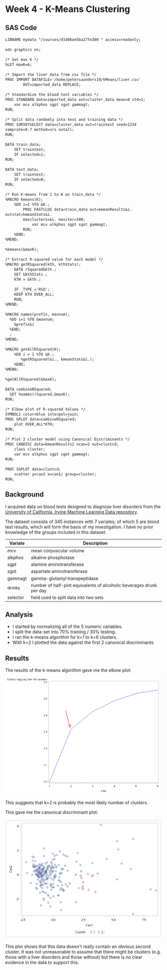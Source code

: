 # Week 4 - K-Means Clustering

## SAS Code
```sas
LIBNAME mydata "/courses/d1406ae5ba27fe300 " access=readonly;

ods graphics on;

/* Set max K */
%LET maxK=6;

/* Import the liver data from csv file */
PROC IMPORT DATAFILE='/home/petersaunders10/kMeans/liver.csv' 
        OUT=imported_data REPLACE;
 
/* Standardize the blood test variables */
PROC STANDARD data=imported_data out=cluster_data mean=0 std=1; 
    var mcv alkphos sgpt sgot gammagt; 
RUN;

/* Split data randomly into test and training data */
PROC SURVEYSELECT data=cluster_data out=traintest seed=1234 samprate=0.7 method=srs outall;
RUN; 

DATA train_data;
    SET traintest;
    IF selected=1;
RUN;

DATA test_data;
    SET traintest;
    IF selected=0;
RUN;

/* Run K-means from 1 to K on train_data */
%MACRO kmeans(K);
    %DO i=1 %TO &K.;
        PROC FASTCLUS data=train_data out=kmeanResults&i. outstat=kmeanStats&i. 
        maxclusters=&i. maxiter=100;
            var mcv alkphos sgpt sgot gammagt;
        RUN;
    %END;
%MEND;

%kmeans(&maxK);

/* Extract R-squared value for each model */
%MACRO getRSquared(kth, kthStats);
    DATA rSquared&kth.;
    SET &kthStats.;
    KTH = &kth.;
    
    IF _TYPE_='RSQ';    
    KEEP KTH OVER_ALL;
    RUN;
%MEND;

%MACRO names(prefix, maxnum);
  %DO i=1 %TO &maxnum;
    &prefix&i
  %END;
  ;
%MEND;

%MACRO getAllRSquared(K);
    %DO i = 1 %TO &K.;
       %getRSquared(&i., kmeanStats&i.);
    %END;
%MEND;

%getAllRSquared(&maxK);

DATA combineRSquared;
  SET %names(rSquared,&maxK);
RUN;

/* Elbow plot of R-squared Values */
SYMBOL1 color=blue interpol=join;
PROC GPLOT data=combineRSquared;
    plot OVER_ALL*KTH;
RUN;

/* Plot 2 cluster model using Canonical Discriminants */
PROC CANDISC data=kmeanResults2 ncan=2 out=clustcd;
    class cluster;
    var mcv alkphos sgpt sgot gammagt;
RUN;

PROC SGPLOT data=clustcd;
    scatter y=can2 x=can1/ group=cluster;
RUN;
```

## Background
I acquired data on blood tests designed to diagnose liver disorders from the [University of California, Irvine Machine Learning Data repository](http://archive.ics.uci.edu/ml/datasets/Liver+Disorders).

The dataset consists of 345 instances with 7 variates, of which 5 are blood test results, which will form the basis of my investigation.  I have no prior knowledge of the groups included in this dataset.

| Variate | Description |
| ---- | ---- |
| mcv  | mean corpuscular volume |
| alkphos | alkaline phosphotase |
| sgpt | alamine aminotransferase |
| sgot | aspartate aminotransferase |
| gammagt | gamma-glutamyl transpeptidase |
| drinks | number of half-pint equivalents of alcoholic beverages drunk per day |
| selector | field used to split data into two sets |

## Analysis

* I started by normalizing all of the 5 numeric variables.
* I split the data-set into 70% training / 30% testing.
* I ran the k-means algorithm for k=1 to k=6 clusters.
* With k=2 I plotted the data against the first 2 canonical discriminants

## Results

The results of the k-means algorithm gave me the elbow plot:

![Elbow Plot of K-Means](images/elbow.png)

This suggests that k=2 is probably the most likely number of clusters.  

This gave me the canonical discriminant plot:

![Canonical Discriminant Plot](images/cand.png)

This plot shows that this data doesn't really contain an obvious second cluster.  It was not unreasonable to assume that there might be clusters (e.g. those with a liver disorders and those without) but there is no clear evidence in the data to support this.


